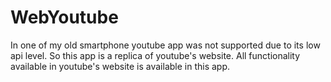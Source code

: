 # WebYoutube
In one of my old smartphone youtube app was not supported due to its low api level. So this app is a replica of youtube's website. All functionality available in youtube's website is available in this app.
